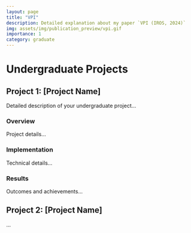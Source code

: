 ```yaml
---
layout: page
title: "VPI"
description: Detailed explanation about my paper `VPI (IROS, 2024)`
img: assets/img/publication_preview/vpi.gif
importance: 1
category: graduate
---
```


# Undergraduate Projects

## Project 1: [Project Name]

Detailed description of your undergraduate project...

### Overview

Project details...

### Implementation

Technical details...

### Results

Outcomes and achievements...

## Project 2: [Project Name]

...
